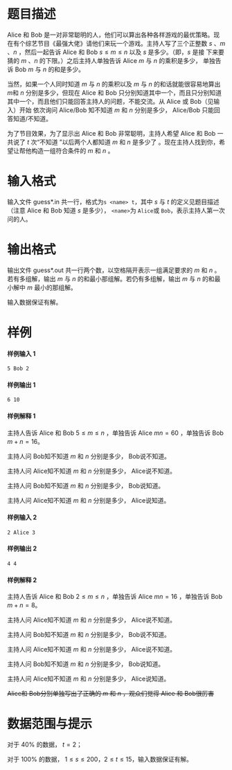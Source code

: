 
# 题目描述

Alice 和 Bob 是一对非常聪明的人，他们可以算出各种各样游戏的最优策略。现在有个综艺节目《最强大佬》请他们来玩一个游戏。主持人写了三个正整数 $s$ 、$m$ 、$n$ ，然后一起告诉 Alice 和 Bob $s \leq m \leq n$ 以及 $s$ 是多少。（即，$s$ 是接 下来要猜的 $m$ 、$n$ 的下限。）之后主持人单独告诉 Alice $m$ 与 $n$ 的乘积是多少， 单独告诉 Bob $m$ 与 $n$ 的和是多少。

当然，如果一个人同时知道 $m$ 与 $n$ 的乘积以及 $m$ 与 $n$ 的和话就能很容易地算出 $m$和 $n$ 分别是多少，但现在 Alice 和 Bob 只分别知道其中一个，而且只分别知道其中一个，而且他们只能回答主持人的问题，不能交流。从 Alice 或 Bob（见输入）开始 依次询问 Alice/Bob 知不知道 $m$ 和
 $n$ 分别是多少， Alice/Bob 只能回答知道/不知道。

为了节目效果，为了显示出 Alice 和 Bob 非常聪明，主持人希望 Alice 和 Bob 一共说了 $t$ 次“不知道 ”以后两个人都知道 $m$ 和 $n$ 是多少了 。现在主持人找到你，希望让帮他构造一组符合条件的 $m$ 和 $n$ 。

# 输入格式

输入文件 guess*.in 共一行，格式为```s <name> t```，其中 $s$ 与 $t$ 的定义见题目描述（注意 Alice 和 Bob 知道 $s$ 是多少）， ```<name>```为 ```Alice```或 ```Bob```，表示主持人第一次问的人。

# 输出格式

输出文件 guess*.out 共一行两个数，以空格隔开表示一组满足要求的 $m$ 和 $n$ 。若有多组解，输出 $m$ 与 $n$ 的和最小那组解。若仍有多组解，输出 $m$ 与 $n$ 的和最小解中 $m$ 最小的那组解。

输入数据保证有解。

# 样例

#### 样例输入 1
```plain
5 Bob 2
```

#### 样例输出 1
```plain
6 10
```

#### 样例解释 1
主持人告诉 Alice 和 Bob $5 \leq m \leq n$ ，单独告诉 Alice $mn = 60$ ，单独告诉 Bob $m + n = 16$。

主持人问 Bob知不知道 $m$ 和 $n$ 分别是多少， Bob说不知道。

主持人问 Alice知不知道 $m$ 和 $n$ 分别是多少， Alice说不知道。

主持人问 Bob知不知道 $m$ 和 $n$ 分别是多少， Bob说知道。

主持人问 Alice知不知道 $m$ 和 $n$ 分别是多少， Alice说知道。

#### 样例输入 2
```plain
2 Alice 3
```
#### 样例输出 2
```plain
4 4
```

#### 样例解释 2
主持人告诉 Alice 和 Bob $2 \leq m \leq n$ ，单独告诉 Alice $mn = 16$ ，单独告诉 Bob $m + n = 8$。

主持人问 Alice知不知道 $m$ 和 $n$ 分别是多少， Alice说不知道。

主持人问 Bob知不知道 $m$ 和 $n$ 分别是多少， Bob说不知道。

主持人问 Alice知不知道 $m$ 和 $n$ 分别是多少， Alice说不知道。

主持人问 Bob知不知道 $m$ 和 $n$ 分别是多少， Bob说知道。

主持人问 Alice知不知道 $m$ 和 $n$ 分别是多少， Alice说知道。

~~Alice和 Bob分别单独写出了正确的 $m$ 和 $n$ ，观众们觉得 Alice 和 Bob很厉害~~

# 数据范围与提示

对于 $40\%$ 的数据， $t = 2$；

对于 $100\%$ 的数据， $1 \leq s \leq 200$，$2 \leq t \leq 15$，输入数据保证有解。


